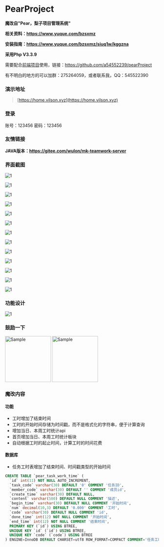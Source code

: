# PearProject

**魔改自"Pear，梨子项目管理系统"**

**相关资料：https://www.yuque.com/bzsxmz**

**安装指南：https://www.yuque.com/bzsxmz/siuq1w/kggzna**

**采用Php V3.3.9**

需要配合[前端项目](https://github.com/a54552239/pearProject)使用，链接：https://github.com/a54552239/pearProject

有不明白的地方的可以加群：275264059，或者联系我，QQ：545522390
### 演示地址
> [https://home.vilson.xyz](https://home.vilson.xyz)

### 登录 ###
账号：123456 密码：123456

### 友情链接 ###

**JAVA版本：https://gitee.com/wulon/mk-teamwork-server**

### 界面截图 ###
![1](https://static.vilson.xyz/overview/1.png)

![1](https://static.vilson.xyz/overview/2.png)

![1](https://static.vilson.xyz/overview/3.png)

![1](https://cdn.nlark.com/yuque/0/2019/png/196196/1562568905177-dfaae477-7edd-4862-8b73-04af5aa2c174.png)

![1](https://cdn.nlark.com/yuque/0/2019/png/196196/1562568918658-c51079e5-5995-45ad-a073-b89f6919aee0.png)

![1](https://cdn.nlark.com/yuque/0/2019/png/196196/1562568949579-f01eeaca-2052-44d6-be7d-eb58011732f3.png)

![1](https://cdn.nlark.com/yuque/0/2019/png/196196/1562568992455-a8ccee61-3757-42b4-9ffb-0be73ce94d96.png)

![1](https://static.vilson.xyz/overview/8.png)

![1](https://static.vilson.xyz/overview/9.png)

![1](https://static.vilson.xyz/overview/10.png)

![1](https://static.vilson.xyz/overview/11.png)

![1](https://static.vilson.xyz/overview/12.png)

![1](https://cdn.nlark.com/yuque/0/2019/png/196196/1562569075060-d41ae959-fca4-460e-a123-2ccff6ac6208.png)

### 功能设计 ###
![1](https://cdn.nlark.com/yuque/0/2019/png/196196/1562467192538-6a4a949a-1dad-411e-af9f-ddec3f553276.png)
        
### 鼓励一下 ###
<img src="https://static.vilson.xyz/pay/wechat.png" alt="Sample"  width="150" height="150">

<img src="https://static.vilson.xyz/pay/alipay2.png" alt="Sample"  width="150" height="150">

### 魔改内容

#### 功能

- 工时增加了结束时间
- 工时的开始时间存储为时间戳，而不是格式化的字符串，便于计算查询
- 增加当日、本周工时统计api
- 首页增加当日、本周工时统计板块
- 自动根据工时的起止时间，计算工时的时间花费

#### 数据库

- 任务工时表增加了结束时间、时间戳类型的开始时间

```sql
CREATE TABLE `pear_task_work_time` (
  `id` int(11) NOT NULL AUTO_INCREMENT,
  `task_code` varchar(30) DEFAULT '0' COMMENT '任务ID',
  `member_code` varchar(30) DEFAULT '' COMMENT '成员id',
  `create_time` varchar(30) DEFAULT NULL,
  `content` varchar(500) DEFAULT NULL COMMENT '描述',
  `begin_time` varchar(30) DEFAULT NULL COMMENT '开始时间',
  `num` decimal(10,3) DEFAULT '0.000' COMMENT '工时',
  `code` varchar(30) DEFAULT NULL COMMENT 'id',
  `done_time` int(12) NOT NULL COMMENT '开始时间',
  `end_time` int(12) NOT NULL COMMENT '结束时间',
  PRIMARY KEY (`id`) USING BTREE,
  UNIQUE KEY `id` (`id`) USING BTREE,
  UNIQUE KEY `code` (`code`) USING BTREE
) ENGINE=InnoDB DEFAULT CHARSET=utf8 ROW_FORMAT=COMPACT COMMENT='任务工时表';
```
